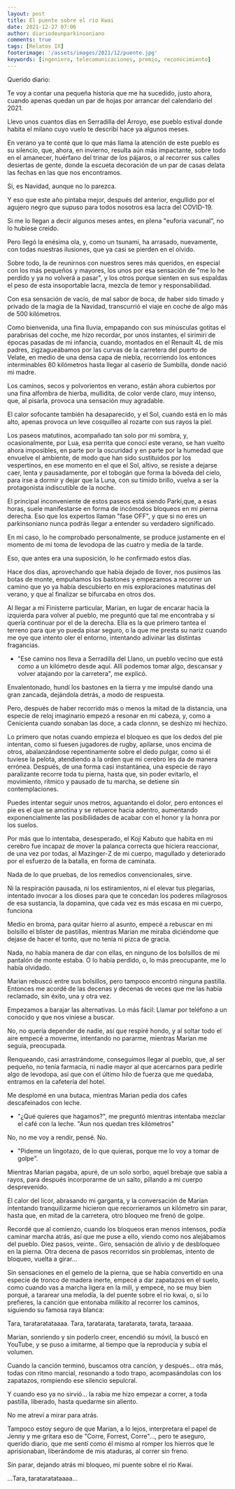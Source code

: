 ```yaml
---
layout: post
title: El puente sobre el río Kwai
date: 2021-12-27 07:06
author: diariodeunparkinsoniano
comments: true
tags: [Relatos IX]
footerimage: '/assets/images/2021/12/puente.jpg'
keywords: [ingeniero, telecomunicaciones, premio, reconocimiento]
---
```



Querido diario:

Te voy a contar una pequeña historia que me ha sucedido, justo ahora, cuando apenas quedan un par de hojas por arrancar del calendario del 2021.

Llevo unos cuantos días en Serradilla del Arroyo, ese pueblo estival donde habita el milano cuyo vuelo te describí hace ya algunos meses.

En verano ya te conté que lo que más llama la atención de este pueblo es su silencio, que, ahora, en invierno, resulta aún más impactante, sobre todo en el amanecer, huérfano del trinar de los pájaros, o al recorrer sus calles desiertas de gente, donde la escueta decoración de un par de casas delata las fechas en las que nos encontramos.

Si, es Navidad, aunque no lo parezca.

Y eso que este año pintaba mejor, después del anterior, engullido por el agujero negro que supuso para todos nosotros esa lacra del COVID-19.

Si me lo llegan a decir algunos meses antes, en plena "euforia vacunal", no lo hubiese creido.

Pero llegó la enésima ola, y, como un tsunami, ha arrasado, nuevamente, con todas nuestras ilusiones, que ya casi se pierden en el olvido.

Sobre todo, la de reunirnos con nuestros seres más queridos, en especial con los más pequeños y mayores, los unos por esa sensación de "me lo he perdido y ya no volverá a pasar", y los otros porque sienten en sus espaldas el peso de esta insoportable lacra, mezcla de temor y responsabilidad.

Con esa sensación de vacío, de mal sabor de boca, de haber sido timado y privado de la magia de la Navidad, transcurrió el viaje en coche de algo más de 500 kilómetros. 

Como bienvenida, una fina lluvia, empapando con sus minúsculas gotitas el parabrisas del coche, me hizo recordar, por unos instantes, el sirimiri de épocas pasadas de mi infancia, cuando, montados en el Renault 4L de mis padres, zigzagueábamos por las curvas de la carretera del puerto de Velate, en medio de una densa capa de niebla, recorriendo los entonces interminables 60 kilómetros hasta llegar al caserío de Sumbilla, donde nació mi madre.

Los caminos, secos y polvorientos en verano, están ahora cubiertos por una fina alfombra de hierba, mullidita, de color verde claro, muy intenso, que, al pisarla, provoca una sensación muy agradable.

El calor sofocante también ha desaparecido, y el Sol, cuando está en lo más alto, apenas provoca un leve cosquilleo al rozarte con sus rayos la piel.

Los paseos matutinos, acompañado tan solo por mi sombra, y, ocasionalmente, por Lua, esa perrita que conocí este verano, se han vuelto ahora imposibles, en parte por la oscuridad y en parte por la humedad que envuelve el ambiente, de modo que han sido sustituidos por los vespertinos, en ese momento en el que el Sol, altivo, se resiste a dejarse caer, lenta y pausadamente, por el tobogán que forma la bóveda del cielo, para irse a dormir y dejar que la Luna, con su tímido brillo, vuelva a ser la protagonista indiscutible de la noche.

El principal inconveniente de estos paseos está siendo Parki,que, a esas horas, suele manifestarse en forma de incómodos bloqueos en mi pierna derecha. Eso que los expertos llaman "fase OFF", y que si no eres un parkinsoniano nunca podrás llegar a entender su verdadero significado.

En mi caso, lo he comprobado personalmente, se produce justamente en el momento de mi toma de levodopa de las cuatro y media de la tarde.

Eso, que antes era una suposición, lo he confirmado estos días.

Hace dos días, aprovechando que había dejado de llover, nos pusimos las botas de monte, empuñamos los bastones y empezamos a recorrer un camino que yo ya había descubierto en mis exploraciones matutinas del verano, y que al finalizar se bifurcaba en otros dos.

Al llegar a mi Finisterre particular, Marian, en lugar de encarar hacía la izquierda para volver al pueblo, me preguntó que tal me encontraba y si quería continuar por el de la derecha. Ella es la que primero tantea el terreno para que yo pueda pisar seguro, o la que me presta su nariz cuando me oye que intento oler el entorno, intentando adivinar las distintas fragancias.

- "Ese camino nos lleva a Serradilla del Llano, un pueblo vecino que está como a un kilómetro desde aquí. Allí podemos tomar algo, descansar y volver atajando por la carretera", me explicó.

Envalentonado, hundí los bastones en la tierra y me impulsé dando una gran zancada, dejándola detrás, a modo de respuesta.

Pero, después de haber recorrido más o menos la mitad de la distancia, una especie de reloj imaginario empezó a resonar en mi cabeza, y, como a Cenicienta cuando sonaban las doce, a cada clonnn, se deshizo mi hechizo.

Lo primero que notas cuando empieza el bloqueo es que los dedos del pie intentan, como si fuesen jugadores de rugby, apilarse, unos encima de otros, abalanzándose repentinamente sobre el dedo pulgar, como si él tuviese la  pelota, atendiendo a la orden que mi cerebro les da de manera errónea. Después, de una forma casi instantánea, una especie de rayo paralizante recorre toda tu pierna, hasta que, sin poder evitarlo, el movimiento, rítmico y pausado de tu marcha, se detiene sin contemplaciones.

Puedes intentar seguir unos metros, aguantando el dolor, pero entonces el pie es el que se amotina y se retuerce hacia adentro, aumentando exponencialmente las posibilidades de acabar con el honor y la honra por los suelos.

Por más que lo intentaba, desesperado, el Koji Kabuto que habita en mi cerebro fue incapaz de mover la palanca correcta que hiciera reaccionar, de una vez por todas, al Mazinger-Z de mi cuerpo, magullado y deteriorado por el esfuerzo de la batalla, en forma de caminata.

Nada de lo que pruebas, de los remedios convencionales, sirve.

Ni la respiración pausada, ni los estiramientos, ni el elevar tus plegarias, intentado invocar a los dioses para que te concedan los poderes milagrosos de esa sustancia, la dopamina, que cada vez es más escasa en mi cuerpo, funciona

Medio en broma, para quitar hierro al asunto, empecé a rebuscar en mi bolsillo el blister de pastillas, mientras Marian me miraba diciéndome que dejase de hacer el tonto, que no tenía ni pizca de gracia.

Nada, no había manera de dar con ellas, en ninguno de los bolsillos de mi pantalón de monte estaba. O lo había perdido, o, lo más preocupante, me lo había olvidado.

Marian rebuscó entre sus bolsillos, pero tampoco  encontró ninguna pastilla. Entonces me acordé de las decenas y decenas de veces que me las había reclamado, sin éxito, una y otra vez.

Empezamos a barajar las alternativas. Lo más fácil: Llamar por teléfono a un conocido y que nos viniese a buscar.

No, no quería depender de nadie, así que respiré hondo, y al soltar todo el aire empecé a moverme, intentando no pararme, mientras Marian me seguía, preocupada.

Renqueando, casi arrastrándome, conseguimos llegar al pueblo, que, al ser pequeño, no tenía farmacia, ni nadie mayor al que acercarnos para pedirle algo de levodopa, así que con el último hilo de fuerza que me quedaba, entramos en la cafetería del hotel.

Me desplomé en una butaca, mientras Marian pedía dos cafes descafeinados con leche.

- "¿Qué quieres que hagamos?", me preguntó mientras intentaba mezclar el café con la leche. "Aun nos quedan tres kilómetros"

No, no me voy a rendir, pensé. No.

- "Pideme un lingotazo, de lo que quieras, porque me lo voy a tomar de golpe".

Mientras Marian pagaba, apuré, de un solo sorbo, aquel brebaje que sabía a rayos, para después incorporarme de un salto, pillando a mi cuerpo desprevenido.

El calor del licor, abrasando mi garganta, y la conversación de Marian intentando tranquilizarme hicieron que recorrieramos un kilómetro sin parar, hasta que, en mitad de la carretera, otro bloqueo me frenó de golpe.

Recordé que al comienzo, cuando los bloqueos eran menos intensos, podía caminar marcha atrás, así que me puse a ello, viendo como nos alejábamos del pueblo. 
Diez pasos, veinte.. Giro, sensación de alivio y de desbloqueo en la pierna. Otra decena de pasos recorridos sin problemas, intento de bloqueo, vuelta a girar...

Sin sensaciones en el gemelo de la pierna, que se había convertido en una especie de tronco de madera inerte, empecé a dar zapatazos en el suelo, como cuando vas a marcha ligera en la mili, y empecé, no se muy bien porqué, a tararear una melodía, la del puente sobre el rio kwai, o, si lo prefieres, la canción que entonaba milikito al recorrer los caminos, siguiendo su famosa raya blanca:

Tara, tarataratataaaa. Tara, taratarata, taratarata, tarata, taraaaa.

Marian, sonriendo y sin poderlo creer, encendió su móvil, la buscó en YouTube, y se puso a imitarme, al tiempo que la reproducía y subía el volumen.

Cuando la canción terminó, buscamos otra canción, y después... otra más, todas con ritmo marcial, resonando a todo trapo, acompasándolas con los zapatazos, rompiendo ese silencio sepulcral.

Y cuando eso ya no sirvió... la rabia me hizo empezar a correr, a toda pastilla, liberado, hasta quedarme sin aliento.

No me atreví a mirar para atrás.

Tampoco estoy seguro de que Marian, a lo lejos, interpretara el papel de Jenny y me gritara eso de "Corre, Forrest, Corre"..., pero te aseguro, querido diario, que me sentí como él mismo al romper los hierros que le aprisionaban, liberándome de mis ataduras, al correr sin freno.

Sin parar, dejando atrás mi bloqueo, mi puente sobre el rio Kwai.

...Tara, tarataratataaaa...
